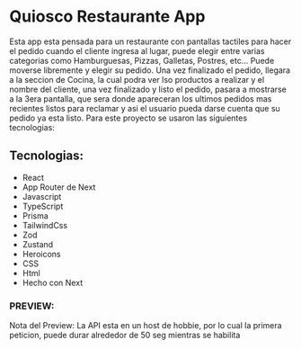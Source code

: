 # Quiosco Restaurante App

Esta app esta pensada para un restaurante con pantallas tactiles para hacer el pedido cuando el cliente ingresa al lugar, puede elegir entre varias categorias como Hamburguesas, Pizzas, Galletas, Postres, etc... Puede moverse libremente y elegir su pedido. Una vez finalizado el pedido, llegara a la seccion de Cocina, la cual podra ver lso productos a realizar y el nombre del cliente, una vez finalizado y listo el pedido, pasara a mostrarse a la 3era pantalla, que sera donde apareceran los ultimos pedidos mas recientes listos para reclamar y asi el usuario pueda darse cuenta que su pedido ya esta listo. Para este proyecto se usaron las siguientes tecnologias:

  ## Tecnologias:
  - React
  - App Router de Next
  - Javascript
  - TypeScript
  - Prisma
  - TailwindCss
  - Zod
  - Zustand
  - Heroicons
  - CSS
  - Html
  - Hecho con Next

### PREVIEW: 

Nota del Preview: La API esta  en un host de hobbie, por lo cual la primera peticion, puede durar alrededor de 50 seg mientras se habilita